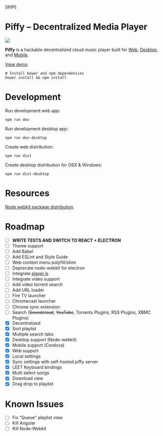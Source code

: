 [WIP]

Piffy – Decentralized Media Player
=====================

<img src="https://cdn.rawgit.com/samhunta/piffy/master/media/screenshot.png">

**Piffy** is a hackable decentralized cloud music player built for [Web](https://github.io/piffy), [Desktop](https://github.com/rogerwang/node-webkit/wiki), and [Mobile](https://cordova.apache.org).

[View demo](https://samhunta.github.io/piffy)

```
# Install bower and npm dependencies
bower install && npm install
```

# Development

Run development web app:
```
npm run dev
```

Run development desktop app:
```
npm run dev-desktop
```

Create web distribution:
```
npm run dist
```

Create desktop distribution for OSX & Windows:
```
npm run dist-desktop
```

# Resources

[Node webkit package distribution](https://github.com/rogerwang/node-webkit/wiki/How-to-package-and-distribute-your-apps).

# Roadmap
  - [ ] **WRITE TESTS AND SWITCH TO REACT + ELECTRON**
  - [ ] Theme support
  - [ ] Add Babel
  - [ ] Add ESLint and Style Guide
  - [ ] Web context menu polyfill/shim
  - [ ] Deprecate node-webkit for electron
  - [ ] Integrate [player.js](https://github.com/embedly/player.js)
  - [ ] Integrate video support
  - [ ] Add video torrent search
  - [ ] Add URL loader
  - [ ] Fire TV launcher
  - [ ] Chromecast launcher
  - [ ] Chrome sync extension
  - [ ] Search (<s>Soundcloud</s>, <s>YouTube</s>, Torrents Plugins, RSS Plugins, XBMC Plugins)
  - [x] Decentralized
  - [x] Sort playlist
  - [x] Multiple search tabs
  - [x] Desktop support (Node-webkit)
  - [x] Mobile support (Cordova)
  - [x] Web support
  - [x] Local settings
  - [x] Sync settings with self-hosted piffy server
  - [x] LEET Keyboard bindings
  - [x] Multi select songs
  - [x] Download view
  - [x] Drag drop to playlist

# Known Issues
  - [ ] Fix "Queue" playlist view
  - [ ] Kill Angular
  - [ ] Kill Node-Webkit
